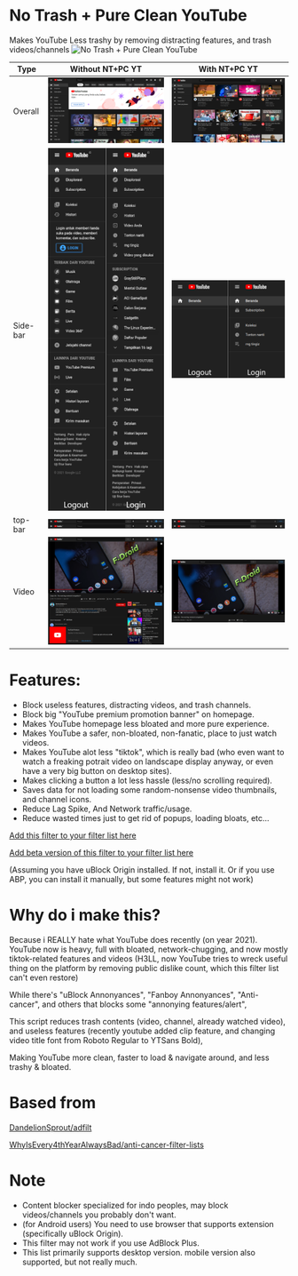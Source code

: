 # No Trash + Pure Clean YouTube
Makes YouTube Less trashy by removing distracting features, and trash videos/channels
![No Trash + Pure Clean YouTube](https://mdp43140.github.io/assets/img/project_ntpcyt.png)

Type | Without NT+PC YT | With NT+PC YT
-|-|-
Overall | ![Before](https://raw.githubusercontent.com/MDP43140/NoTrash-PureClean-YT/main/.img/YTD_without_NTPCYT.png) | ![After](https://raw.githubusercontent.com/MDP43140/NoTrash-PureClean-YT/main/.img/YTD_with_NTPCYT.png)
Side-bar | ![Before](https://raw.githubusercontent.com/MDP43140/NoTrash-PureClean-YT/main/.img/YTD_without_NTPCYT_lefthandmenu.png) | ![After](https://raw.githubusercontent.com/MDP43140/NoTrash-PureClean-YT/main/.img/YTD_with_NTPCYT_lefthandmenu.png)
top-bar | ![Before](https://raw.githubusercontent.com/MDP43140/NoTrash-PureClean-YT/main/.img/YTD_without_NTPCYT_topbarmenu.png) | ![After](https://raw.githubusercontent.com/MDP43140/NoTrash-PureClean-YT/main/.img/YTD_with_NTPCYT_topbarmenu.png)
Video | ![Before](https://raw.githubusercontent.com/MDP43140/NoTrash-PureClean-YT/main/.img/YTD_without_NTPCYT_watch.png) | ![After](https://raw.githubusercontent.com/MDP43140/NoTrash-PureClean-YT/main/.img/YTD_with_NTPCYT_watch.png)

# Features:
+ Block useless features, distracting videos, and trash channels.
+ Block big "YouTube premium promotion banner" on homepage.
+ Makes YouTube homepage less bloated and more pure experience.
+ Makes YouTube a safer, non-bloated, non-fanatic, place to just watch videos.
+ Makes YouTube alot less "tiktok", which is really bad (who even want to watch a freaking potrait video on landscape display anyway, or even have a very big button on desktop sites).
+ Makes clicking a button a lot less hassle (less/no scrolling required).
+ Saves data for not loading some random-nonsense video thumbnails, and channel icons.
+ Reduce Lag Spike, And Network traffic/usage.
+ Reduce wasted times just to get rid of popups, loading bloats, etc...

[Add this filter to your filter list here](https://subscribe.adblockplus.org/?location=https://github.com/MDP43140/NoTrash-PureClean-YT/raw/main/NT%2BPC_YT_uBO.txt&title=NT%2BPC_YT)

[Add beta version of this filter to your filter list here](https://subscribe.adblockplus.org/?location=https://github.com/MDP43140/NoTrash-PureClean-YT/raw/dev/NT%2BPC_YT_uBO.txt&title=NT+PC_YT)

(Assuming you have uBlock Origin installed. If not, install it. Or if you use ABP, you can install it manually, but some features might not work)

# Why do i make this?
Because i REALLY hate what YouTube does recently (on year 2021).
YouTube now is heavy, full with bloated, network-chugging, and now mostly tiktok-related features and videos (H3LL, now YouTube tries to wreck useful thing on the platform by removing public dislike count, which this filter list can't even restore)


While there's "uBlock Annonyances", "Fanboy Annonyances", "Anti-cancer", and others that blocks some "annonying features/alert",

This script reduces trash contents (video, channel, already watched video), and useless features (recently youtube added clip feature, and changing video title font from Roboto Regular to YTSans Bold),

Making YouTube more clean, faster to load & navigate around, and less trashy & bloated.



# Based from
[DandelionSprout/adfilt](https://github.com/DandelionSprout/adfilt)

[WhyIsEvery4thYearAlwaysBad/anti-cancer-filter-lists](https://github.com/WhyIsEvery4thYearAlwaysBad/anti-cancer-filter-lists)

# Note
- Content blocker specialized for indo peoples, may block videos/channels you probably don't want.
- (for Android users) You need to use browser that supports extension (specifically uBlock Origin).
- This filter may not work if you use AdBlock Plus.
- This list primarily supports desktop version. mobile version also supported, but not really much.
